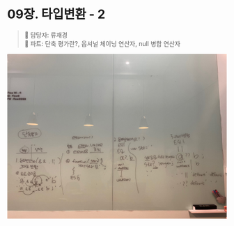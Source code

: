 # 09장. 타입변환 - 2

> 👩‍ 담당자: 류재경<br/>
> 📝 파트: 단축 평가란?, 옵셔널 체이닝 연산자, null 병합 연산자

![09-2-류재경-칠판사진](../img/09-2-류재경칠판.jpeg)
